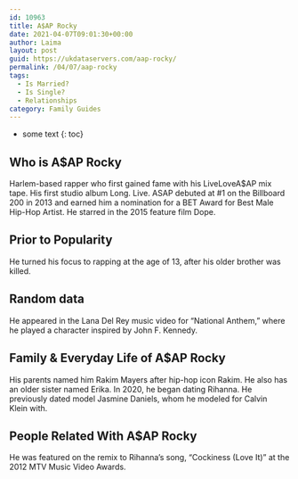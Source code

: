 ```yaml
---
id: 10963
title: A$AP Rocky
date: 2021-04-07T09:01:30+00:00
author: Laima
layout: post
guid: https://ukdataservers.com/aap-rocky/
permalink: /04/07/aap-rocky
tags:
  - Is Married?
  - Is Single?
  - Relationships
category: Family Guides
---
```


* some text
{: toc}


## Who is A$AP Rocky
                  
                  
                  
Harlem-based rapper who first gained fame with his LiveLoveA$AP mix tape. His first studio album Long. Live. ASAP debuted at #1 on the Billboard 200 in 2013 and earned him a nomination for a BET Award for Best Male Hip-Hop Artist. He starred in the 2015 feature film Dope.
                  
              
            
              
            
                
                
                
## Prior to Popularity
                  
                  
                  
He turned his focus to rapping at the age of 13, after his older brother was killed.
                  
              
            
              
            
                
                
                
## Random data
                  
                  
                  
He appeared in the Lana Del Rey music video for &#8220;National Anthem,&#8221; where he played a character inspired by John F. Kennedy.
                  
              
            
              
            
                
                
                
## Family & Everyday Life of A$AP Rocky
                  
                  
                  
His parents named him Rakim Mayers after hip-hop icon Rakim. He also has an older sister named Erika. In 2020, he began dating Rihanna. He previously dated model Jasmine Daniels, whom he modeled for Calvin Klein with.
                  
              
            
              
            
                
                
                
## People Related With A$AP Rocky
                  
                  
                  
He was featured on the remix to Rihanna&#8217;s song, &#8220;Cockiness (Love It)&#8221; at the 2012 MTV Music Video Awards.
                  
              
            
              
            
                
              
            
              
              
            
            
              
            
          
          
          